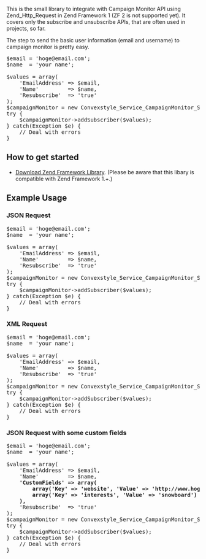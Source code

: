 This is the small library to integrate with Campaign Monitor API using Zend_Http_Request in Zend Framework 1 (ZF 2 is not supported yet). It covers only the subscribe and unsubscribe APIs, that are often used in projects, so far.

The step to send the basic user information (email and username) to campaign monitor is pretty easy.

<pre>
$email = 'hoge@email.com';
$name  = 'your name';

$values = array(
	'EmailAddress' => $email,
	'Name'         => $name,
	'Resubscribe'  => 'true'
);
$campaignMonitor = new Convexstyle_Service_CampaignMonitor_Subscribe('API Key', 'List ID', Convexstyle_Service_CampaignMonitor_Subscribe::JSON);
try {
	$campaignMonitor->addSubscriber($values);
} catch(Exception $e) {
	// Deal with errors 
}
</pre>

## How to get started
<ul>
<li><a href="http://framework.zend.com/downloads/latest" target="_blank">Download Zend Framework Library</a>. (Please be aware that this libary is compatible with Zend Framework 1.+.)</li>
</ul>


## Example Usage

### JSON Request
<pre>
$email = 'hoge@email.com';
$name  = 'your name';

$values = array(
	'EmailAddress' => $email,
	'Name'         => $name,
	'Resubscribe'  => 'true'
);
$campaignMonitor = new Convexstyle_Service_CampaignMonitor_Subscribe('API Key', 'List ID', <b>Convexstyle_Service_CampaignMonitor_Subscribe::JSON</b>);
try {
	$campaignMonitor->addSubscriber($values);
} catch(Exception $e) {
	// Deal with errors 
}
</pre>

### XML Request
<pre>
$email = 'hoge@email.com';
$name  = 'your name';

$values = array(
	'EmailAddress' => $email,
	'Name'         => $name,
	'Resubscribe'  => 'true'
);
$campaignMonitor = new Convexstyle_Service_CampaignMonitor_Subscribe('API Key', 'List ID', <b>Convexstyle_Service_CampaignMonitor_Subscribe::XML</b>);
try {
	$campaignMonitor->addSubscriber($values);
} catch(Exception $e) {
	// Deal with errors 
}
</pre>

### JSON Request with some custom fields
<pre>
$email = 'hoge@email.com';
$name  = 'your name';

$values = array(
	'EmailAddress' => $email,
	'Name'         => $name,
	<b>'CustomFields' => array(
		array('Key' => 'website', 'Value' => 'http://www.hoge.com'),	
		array('Key' => 'interests', 'Value' => 'snowboard')	
	),</b>
	'Resubscribe'  => 'true'
);
$campaignMonitor = new Convexstyle_Service_CampaignMonitor_Subscribe('API Key', 'List ID', Convexstyle_Service_CampaignMonitor_Subscribe::JSON);
try {
	$campaignMonitor->addSubscriber($values);
} catch(Exception $e) {
	// Deal with errors 
}
</pre>
